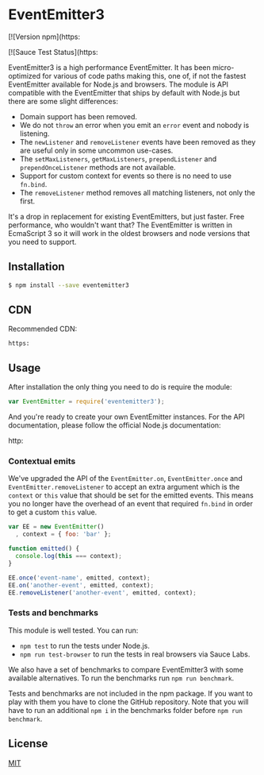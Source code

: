 # EventEmitter3

[![Version npm](https:

[![Sauce Test Status](https:

EventEmitter3 is a high performance EventEmitter. It has been micro-optimized
for various of code paths making this, one of, if not the fastest EventEmitter
available for Node.js and browsers. The module is API compatible with the
EventEmitter that ships by default with Node.js but there are some slight
differences:

- Domain support has been removed.
- We do not `throw` an error when you emit an `error` event and nobody is
  listening.
- The `newListener` and `removeListener` events have been removed as they
  are useful only in some uncommon use-cases.
- The `setMaxListeners`, `getMaxListeners`, `prependListener` and
  `prependOnceListener` methods are not available.
- Support for custom context for events so there is no need to use `fn.bind`.
- The `removeListener` method removes all matching listeners, not only the
  first.

It's a drop in replacement for existing EventEmitters, but just faster. Free
performance, who wouldn't want that? The EventEmitter is written in EcmaScript 3
so it will work in the oldest browsers and node versions that you need to
support.

## Installation

```bash
$ npm install --save eventemitter3
```

## CDN

Recommended CDN:

```text
https:
```

## Usage

After installation the only thing you need to do is require the module:

```js
var EventEmitter = require('eventemitter3');
```

And you're ready to create your own EventEmitter instances. For the API
documentation, please follow the official Node.js documentation:

http:

### Contextual emits

We've upgraded the API of the `EventEmitter.on`, `EventEmitter.once` and
`EventEmitter.removeListener` to accept an extra argument which is the `context`
or `this` value that should be set for the emitted events. This means you no
longer have the overhead of an event that required `fn.bind` in order to get a
custom `this` value.

```js
var EE = new EventEmitter()
  , context = { foo: 'bar' };

function emitted() {
  console.log(this === context); 
}

EE.once('event-name', emitted, context);
EE.on('another-event', emitted, context);
EE.removeListener('another-event', emitted, context);
```

### Tests and benchmarks

This module is well tested. You can run:

- `npm test` to run the tests under Node.js.
- `npm run test-browser` to run the tests in real browsers via Sauce Labs.

We also have a set of benchmarks to compare EventEmitter3 with some available
alternatives. To run the benchmarks run `npm run benchmark`.

Tests and benchmarks are not included in the npm package. If you want to play
with them you have to clone the GitHub repository.
Note that you will have to run an additional `npm i` in the benchmarks folder
before `npm run benchmark`.

## License

[MIT](LICENSE)
